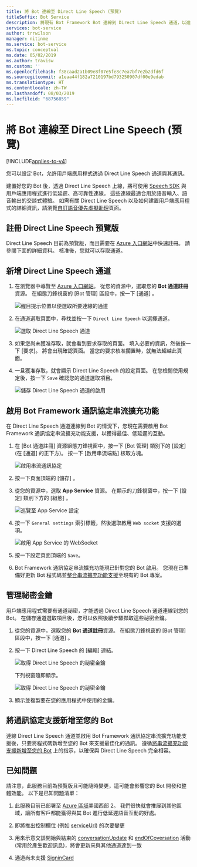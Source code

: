 ```yaml
---
title: 將 Bot 連線至 Direct Line Speech (預覽)
titleSuffix: Bot Service
description: 將現有 Bot Framework Bot 連線到 Direct Line Speech 通道，以進行高可靠性、低延遲語音輸入、語音輸出互動的概觀和所需步驟。
services: bot-service
author: trrwilson
manager: nitinme
ms.service: bot-service
ms.topic: conceptual
ms.date: 05/02/2019
ms.author: travisw
ms.custom: ''
ms.openlocfilehash: f38caad2a1b09e8f07e5fe8c7ea7bf7e2b2dfd6f
ms.sourcegitcommit: a1eaa44f182a7210197bd793250907df00e9edab
ms.translationtype: HT
ms.contentlocale: zh-TW
ms.lasthandoff: 08/03/2019
ms.locfileid: "68756859"
---
```

# <a name="connect-a-bot-to-direct-line-speech-preview"></a>將 Bot 連線至 Direct Line Speech (預覽)

[!INCLUDE[applies-to-v4](includes/applies-to.md)]

您可以設定 Bot，允許用戶端應用程式透過 Direct Line Speech 通道與其通訊。

建置好您的 Bot 後，透過 Direct Line Speech 上線，將可使用 [Speech SDK](https://aka.ms/speech/sdk) 與用戶端應用程式進行低延遲、高可靠性連線。 這些連線最適合用於語音輸入、語音輸出的交談式體驗。 如需有關 Direct Line Speech 以及如何建置用戶端應用程式的詳細資訊，請瀏覽[自訂語音優先虛擬助理](https://aka.ms/bots/speech/va)頁面。  

## <a name="sign-up-for-direct-line-speech-preview"></a>註冊 Direct Line Speech 預覽版

Direct Line Speech 目前為預覽版，而且需要在 [Azure 入口網站](https://portal.azure.com)中快速註冊。 請參閱下面的詳細資料。 核准後，您就可以存取通道。

## <a name="add-the-direct-line-speech-channel"></a>新增 Direct Line Speech 通道

1. 在瀏覽器中導覽至 [Azure 入口網站](https://portal.azure.com)。 從您的資源中，選取您的 **Bot 通道註冊**資源。 在組態刀鋒視窗的 [Bot 管理]  區段中，按一下 [通道]  。

    ![醒目提示位置以便選取所要連線的通道](media/voice-first-virtual-assistants/bot-service-channel-directlinespeech-selectchannel.png "選取通道")

1. 在通道選取頁面中，尋找並按一下 `Direct Line Speech` 以選擇通道。

    ![選取 Direct Line Speech 通道](media/voice-first-virtual-assistants/bot-service-channel-directlinespeech-connectspeechchannel.png "連線 Direct Line Speech")

1. 如果您尚未獲准存取，就會看到要求存取的頁面。 填入必要的資訊，然後按一下 [要求]。 將會出現確認頁面。 當您的要求核准擱置時，就無法超越此頁面。   

1. 一旦獲准存取，就會顯示 Direct Line Speech 的設定頁面。 在您檢閱使用規定後，按一下 `Save` 確認您的通道選取項目。

    ![儲存 Direct Line Speech 通道的啟用](media/voice-first-virtual-assistants/bot-service-channel-directlinespeech-savechannel.png "儲存通道組態")

## <a name="enable-the-bot-framework-protocol-streaming-extensions"></a>啟用 Bot Framework 通訊協定串流擴充功能

在 Direct Line Speech 通道連線到 Bot 的情況下，您現在需要啟用 Bot Framework 通訊協定串流擴充功能支援，以獲得最佳、低延遲的互動。

1. 在 [Bot 通道註冊]  資源組態刀鋒視窗中，按一下 [Bot 管理]  類別下的 [設定]  (在 [通道]  的正下方)。 按一下 [啟用串流端點]  核取方塊。

    ![啟用串流通訊協定](media/voice-first-virtual-assistants/bot-service-channel-directlinespeech-enablestreamingsupport.png "啟用串流擴充功能支援")

1. 按一下頁面頂端的 [儲存]  。

1. 從您的資源中，選取 **App Service** 資源。 在顯示的刀鋒視窗中，按一下 [設定]  類別下方的 [組態]  。

    ![巡覽至 App Service 設定](media/voice-first-virtual-assistants/bot-service-channel-directlinespeech-configureappservice.png "設定 App Service")

1. 按一下 `General settings` 索引標籤，然後選取啟用 `Web socket` 支援的選項。

    ![啟用 App Service 的 WebSocket](media/voice-first-virtual-assistants/bot-service-channel-directlinespeech-enablewebsockets.png "啟用 WebSocket")

1. 按一下設定頁面頂端的 `Save`。

1. Bot Framework 通訊協定串流擴充功能現已針對您的 Bot 啟用。 您現在已準備好更新 Bot 程式碼並[整合串流擴充功能支援](https://aka.ms/botframework/addstreamingprotocolsupport)至現有的 Bot 專案。

## <a name="manage-secret-keys"></a>管理祕密金鑰

用戶端應用程式需要有通道祕密，才能透過 Direct Line Speech 通道連線到您的 Bot。 在儲存通道選取項目後，您可以依照後續步驟擷取這些祕密金鑰。

1. 從您的資源中，選取您的 **Bot 通道註冊**資源。 在組態刀鋒視窗的 [Bot 管理]  區段中，按一下 [通道]  。
1. 按一下 Direct Line Speech 的 [編輯]  連結。

    ![取得 Direct Line Speech 的祕密金鑰](media/voice-first-virtual-assistants/bot-service-channel-directlinespeech-getspeechsecretkeys1.png "取得 Direct Line Speech 的祕密金鑰")

    下列視窗隨即顯示。

    ![取得 Direct Line Speech 的祕密金鑰](media/voice-first-virtual-assistants/bot-service-channel-directlinespeech-getspeechsecretkeys.png "取得 Direct Line Speech 的祕密金鑰")
1. 顯示並複製要在您的應用程式中使用的金鑰。

## <a name="adding-protocol-support-to-your-bot"></a>將通訊協定支援新增至您的 Bot

連線 Direct Line Speech 通道並啟用 Bot Framework 通訊協定串流擴充功能支援後，只要將程式碼新增至您的 Bot 來支援最佳化的通訊。 遵循[將串流擴充功能支援新增至您的 Bot](https://aka.ms/botframework/addstreamingprotocolsupport) 上的指示，以確保與 Direct Line Speech 完全相容。

## <a name="known-issues"></a>已知問題

請注意，此服務目前為預覽版且可能隨時變更，這可能會影響您的 Bot 開發和整體效能。 以下是已知問題清單： 

1. 此服務目前已部署至 [Azure 區域](https://azure.microsoft.com/global-infrastructure/regions/)美國西部 2。 我們很快就會推展到其他區域，讓所有客戶都能獲得與其 Bot 進行低延遲語音互動的好處。

1. 即將推出控制欄位 (例如 [serviceUrl](https://github.com/Microsoft/BotBuilder/blob/master/specs/botframework-activity/botframework-activity.md#service-url)) 的次要變更

1. 用來示意交談開始與結束的 [conversationUpdate](https://github.com/Microsoft/BotBuilder/blob/master/specs/botframework-activity/botframework-activity.md#conversation-update-activity) 和 [endOfCoversation](https://github.com/Microsoft/BotBuilder/blob/master/specs/botframework-activity/botframework-activity.md#end-of-conversation-activity) 活動 (常用於產生歡迎訊息)，將會更新來與其他通道達到一致

1. 通道尚未支援 [SigninCard](https://docs.microsoft.com/azure/bot-service/rest-api/bot-framework-rest-connector-add-rich-cards?view=azure-bot-service-4.0) 
